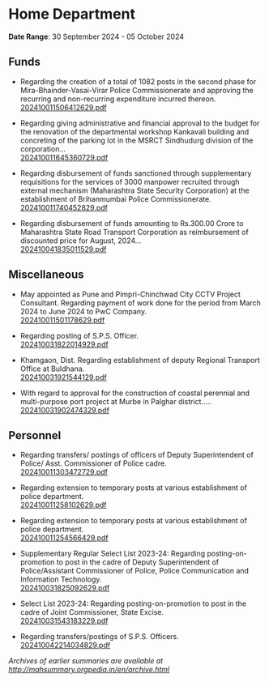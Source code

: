 # Home Department

**Date Range**: 30 September 2024 - 05 October 2024


## Funds
- Regarding the creation of a total of 1082 posts in the second phase for Mira-Bhainder-Vasai-Virar Police Commissionerate and approving the recurring and non-recurring expenditure incurred thereon.\
  [202410011506412629.pdf](https://gr.maharashtra.gov.in/Site/Upload/Government%20Resolutions/English/202410011506412629.pdf)

- Regarding giving administrative and financial approval to the budget for the renovation of the departmental workshop Kankavali building and concreting of the parking lot in the MSRCT Sindhudurg division of the corporation...\
  [202410011645360729.pdf](https://gr.maharashtra.gov.in/Site/Upload/Government%20Resolutions/English/202410011645360729.pdf)

- Regarding disbursement of funds sanctioned through supplementary requisitions for the services of 3000 manpower recruited through external mechanism (Maharashtra State Security Corporation) at the establishment of Brihanmumbai Police Commissionerate.\
  [202410011740452829.pdf](https://gr.maharashtra.gov.in/Site/Upload/Government%20Resolutions/English/202410011740452829.pdf)

- Regarding disbursement of funds amounting to Rs.300.00 Crore to Maharashtra State Road Transport Corporation as reimbursement of discounted price for August, 2024...\
  [202410041835011529.pdf](https://gr.maharashtra.gov.in/Site/Upload/Government%20Resolutions/English/202410041835011529.pdf)

## Miscellaneous
- May appointed as Pune and Pimpri-Chinchwad City CCTV Project Consultant. Regarding payment of work done for the period from March 2024 to June 2024 to PwC Company.\
  [202410011501178629.pdf](https://gr.maharashtra.gov.in/Site/Upload/Government%20Resolutions/English/202410011501178629.pdf)

- Regarding posting of S.P.S. Officer.\
  [202410031822014929.pdf](https://gr.maharashtra.gov.in/Site/Upload/Government%20Resolutions/English/202410031822014929.pdf)

- Khamgaon, Dist. Regarding establishment of deputy Regional Transport Office at Buldhana.\
  [202410031921544129.pdf](https://gr.maharashtra.gov.in/Site/Upload/Government%20Resolutions/English/202410031921544129.pdf)

- With regard to approval for the construction of coastal perennial and multi-purpose port project at Murbe in Palghar district.....\
  [202410031902474329.pdf](https://gr.maharashtra.gov.in/Site/Upload/Government%20Resolutions/English/202410031902474329.pdf)

## Personnel
- Regarding transfers/ postings of officers of Deputy Superintendent of Police/ Asst. Commissioner of Police cadre.\
  [202410011303472729.pdf](https://gr.maharashtra.gov.in/Site/Upload/Government%20Resolutions/English/202410011303472729.pdf)

- Regarding extension to temporary posts at various establishment of police department.\
  [202410011258102629.pdf](https://gr.maharashtra.gov.in/Site/Upload/Government%20Resolutions/English/202410011258102629.pdf)

- Regarding extension to temporary posts at various establishment of police department.\
  [202410011254566429.pdf](https://gr.maharashtra.gov.in/Site/Upload/Government%20Resolutions/English/202410011254566429.pdf)

- Supplementary Regular Select List 2023-24: Regarding posting-on-promotion to post in the cadre of Deputy Superintendent of Police/Assistant Commissioner of Police, Police Communication and Information Technology.\
  [202410031825092629.pdf](https://gr.maharashtra.gov.in/Site/Upload/Government%20Resolutions/English/202410031825092629.pdf)

- Select List 2023-24: Regarding posting-on-promotion to post in the cadre of Joint Commissioner, State Excise.\
  [202410031543183229.pdf](https://gr.maharashtra.gov.in/Site/Upload/Government%20Resolutions/English/202410031543183229.pdf)

- Regarding transfers/postings of S.P.S. Officers.\
  [202410042214034829.pdf](https://gr.maharashtra.gov.in/Site/Upload/Government%20Resolutions/English/202410042214034829.pdf)


*Archives of earlier summaries are available at http://mahsummary.orgpedia.in/en/archive.html*
